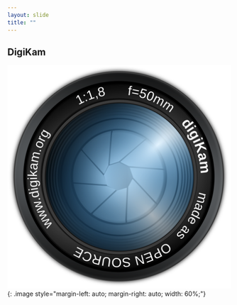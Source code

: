 ```yaml
---
layout: slide
title: ""
---
```


<h2>DigiKam</h2>

[![nikon](assets/images/digikam.png)](#){: .image style="margin-left: auto;  margin-right: auto;  width: 60%;"}
